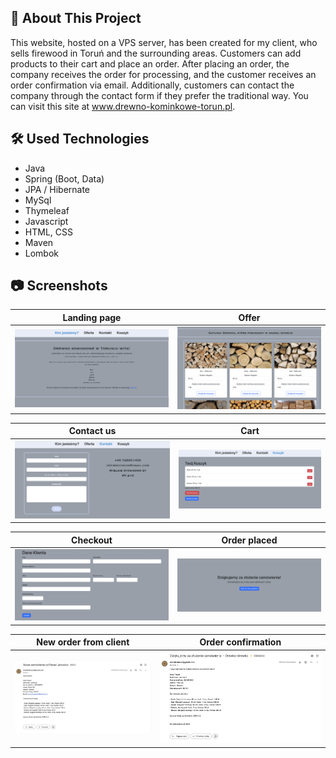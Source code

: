 ## :bookmark_tabs: About This Project

This website, hosted on a VPS server, has been created for my client, who sells firewood in Toruń and the surrounding areas. Customers can add products to their cart and place an order. After placing an order, the company receives the order for processing, and the customer receives an order confirmation via email. Additionally, customers can contact the company through the contact form if they prefer the traditional way. You can visit this site at www.drewno-kominkowe-torun.pl.

## :hammer_and_wrench: Used Technologies

* Java
* Spring (Boot, Data)
* JPA / Hibernate
* MySql
* Thymeleaf
* Javascript
* HTML, CSS
* Maven
* Lombok

## :camera: Screenshots

Landing page      |  Offer
:------------------------:|:-------------------------:
![Menu page](src/main/resources/static/images/landing-page.png)  |  ![Cart](src/main/resources/static/images/offer-page.png)

Contact us      |  Cart
:------------------------:|:-------------------------:
![Checkout](src/main/resources/static/images/contact-page.png)  |  ![Register page](src/main/resources/static/images/cart-page.png)

Checkout      |  Order placed
:------------------------:|:-------------------------:
![Login page](src/main/resources/static/images/checkout.png)  |  ![Order placed](src/main/resources/static/images/success.png)

New order from client      |  Order confirmation
:------------------------:|:-------------------------:
![Login page](src/main/resources/static/images/new-order-from-client.png)  |  ![Order placed](src/main/resources/static/images/order-confirmation.png)

